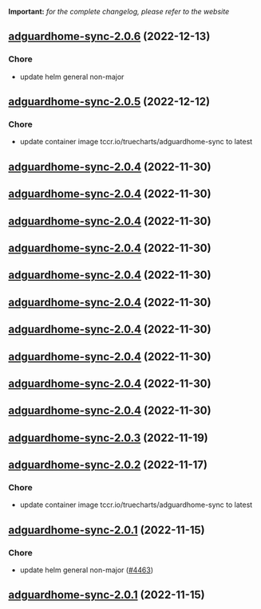 **Important:**
*for the complete changelog, please refer to the website*




## [adguardhome-sync-2.0.6](https://github.com/truecharts/charts/compare/adguardhome-sync-2.0.5...adguardhome-sync-2.0.6) (2022-12-13)

### Chore

- update helm general non-major
  
  


## [adguardhome-sync-2.0.5](https://github.com/truecharts/charts/compare/adguardhome-sync-2.0.4...adguardhome-sync-2.0.5) (2022-12-12)

### Chore

- update container image tccr.io/truecharts/adguardhome-sync to latest
  
  


## [adguardhome-sync-2.0.4](https://github.com/truecharts/charts/compare/adguardhome-sync-2.0.3...adguardhome-sync-2.0.4) (2022-11-30)




## [adguardhome-sync-2.0.4](https://github.com/truecharts/charts/compare/adguardhome-sync-2.0.3...adguardhome-sync-2.0.4) (2022-11-30)




## [adguardhome-sync-2.0.4](https://github.com/truecharts/charts/compare/adguardhome-sync-2.0.3...adguardhome-sync-2.0.4) (2022-11-30)




## [adguardhome-sync-2.0.4](https://github.com/truecharts/charts/compare/adguardhome-sync-2.0.3...adguardhome-sync-2.0.4) (2022-11-30)




## [adguardhome-sync-2.0.4](https://github.com/truecharts/charts/compare/adguardhome-sync-2.0.3...adguardhome-sync-2.0.4) (2022-11-30)




## [adguardhome-sync-2.0.4](https://github.com/truecharts/charts/compare/adguardhome-sync-2.0.3...adguardhome-sync-2.0.4) (2022-11-30)




## [adguardhome-sync-2.0.4](https://github.com/truecharts/charts/compare/adguardhome-sync-2.0.3...adguardhome-sync-2.0.4) (2022-11-30)




## [adguardhome-sync-2.0.4](https://github.com/truecharts/charts/compare/adguardhome-sync-2.0.3...adguardhome-sync-2.0.4) (2022-11-30)




## [adguardhome-sync-2.0.4](https://github.com/truecharts/charts/compare/adguardhome-sync-2.0.3...adguardhome-sync-2.0.4) (2022-11-30)




## [adguardhome-sync-2.0.4](https://github.com/truecharts/charts/compare/adguardhome-sync-2.0.3...adguardhome-sync-2.0.4) (2022-11-30)




## [adguardhome-sync-2.0.3](https://github.com/truecharts/charts/compare/adguardhome-sync-2.0.2...adguardhome-sync-2.0.3) (2022-11-19)




## [adguardhome-sync-2.0.2](https://github.com/truecharts/charts/compare/adguardhome-sync-2.0.1...adguardhome-sync-2.0.2) (2022-11-17)

### Chore

- update container image tccr.io/truecharts/adguardhome-sync to latest
  
  


## [adguardhome-sync-2.0.1](https://github.com/truecharts/charts/compare/adguardhome-sync-2.0.0...adguardhome-sync-2.0.1) (2022-11-15)

### Chore

- update helm general non-major ([#4463](https://github.com/truecharts/charts/issues/4463))
  
  


## [adguardhome-sync-2.0.1](https://github.com/truecharts/charts/compare/adguardhome-sync-2.0.0...adguardhome-sync-2.0.1) (2022-11-15)

